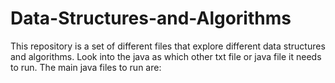 # Data-Structures-and-Algorithms
This repository is a set of different files that explore different data structures and algorithms.
Look into the java as which other txt file or java file it needs to run.
The main java files to run are:

